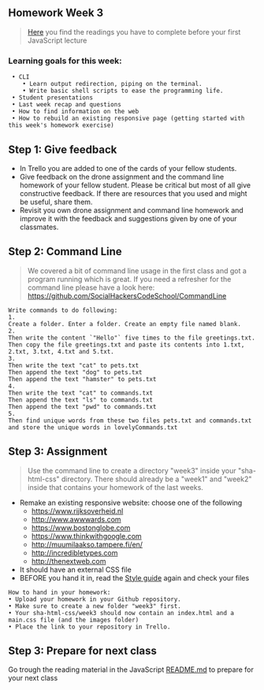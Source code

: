 ## Homework Week 3

>[Here](https://github.com/SocialHackersCodeSchool/JavaScript/tree/master/Week0) you find the readings you have to complete before your first JavaScript lecture

### Learning goals for this week:
```
 • CLI
    • Learn output redirection, piping on the terminal.
    • Write basic shell scripts to ease the programming life.
 • Student presentations
 • Last week recap and questions
 • How to find information on the web
 • How to rebuild an existing responsive page (getting started with this week's homework exercise)
```

## Step 1: Give feedback

- In Trello you are added to one of the cards of your fellow students.
- Give feedback on the drone assignment and the command line homework of your fellow student. Please be critical but most of all give constructive feedback. If there are resources that you used and might be useful, share them.
- Revisit you own drone assignment and command line homework and improve it with the feedback and suggestions given by one of your classmates.  

## Step 2: Command Line

>We covered a bit of command line usage in the first class and got a program running which is great. If you need a refresher for the command line please have a look here: https://github.com/SocialHackersCodeSchool/CommandLine

```
Write commands to do following:
1. 
Create a folder. Enter a folder. Create an empty file named blank. 
2. 
Then write the content `"Hello"` five times to the file greetings.txt. 
Then copy the file greetings.txt and paste its contents into 1.txt, 2.txt, 3.txt, 4.txt and 5.txt.
3. 
Then write the text "cat" to pets.txt
Then append the text "dog" to pets.txt
Then append the text "hamster" to pets.txt
4. 
Then write the text "cat" to commands.txt
Then append the text "ls" to commands.txt
Then append the text "pwd" to commands.txt
5. 
Then find unique words from these two files pets.txt and commands.txt and store the unique words in lovelyCommands.txt
```


## Step 3: Assignment

> Use the command line to create a directory "week3" inside your "sha-html-css" directory. There should already be a "week1" and "week2" inside that contains your homework of the last weeks. 

 - Remake an existing responsive website: choose one of the following
   - https://www.rijksoverheid.nl
   - http://www.awwwards.com
   - https://www.bostonglobe.com
   - https://www.thinkwithgoogle.com
   - http://muumilaakso.tampere.fi/en/
   - http://incredibletypes.com
   - http://thenextweb.com
 - It should have an external CSS file
 - BEFORE you hand it in, read the [Style guide](http://www.w3schools.com/html/html5_syntax.asp) again and check your files


```
How to hand in your homework:
• Upload your homework in your Github repository. 
• Make sure to create a new folder "week3" first. 
• Your sha-html-css/week3 should now contain an index.html and a main.css file (and the images folder)
• Place the link to your repository in Trello.
```

## Step 3: Prepare for next class

Go trough the reading material in the JavaScript [README.md](https://github.com/SocialHackersCodeSchool/JavaScript/blob/master/Week0/README.md) to prepare for your next class
